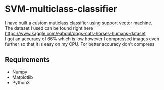 # SVM-multiclass-classifier
I have built a custom muticlass classifier using support vector machine. <br>
The dataset I used can be found right here https://www.kaggle.com/eabdul/dogs-cats-horses-humans-dataset <br>
I got an accuracy of 66% which is low however I compressed images even further so that it is easy on my CPU. For better accuracy don't compress
## Requirements
- Numpy
- Matplotlib
- Python3
